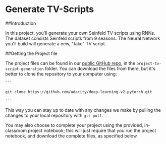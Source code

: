 # Generate TV-Scripts

##Introduction

In this project, you'll generate your own Seinfeld TV scripts using RNNs. The dataset consists Seinfeld scripts from 9 seasons. The Neural Network you'll build will generate a new, "fake" TV script.

##Getting the Project file

The project files can be found in our [public GitHub repo](https://github.com/udacity/deep-learning-v2-pytorch), in the `project-tv-script-generation` folder. You can download the files from there, but it's better to clone the repository to your computer using:

	```

	git clone https://github.com/udacity/deep-learning-v2-pytorch.git

	```

This way you can stay up to date with any changes we make by pulling the changes to your local repository with `git pull`.

You may also choose to complete your project using the provided, in-classroom project notebook; this will just require that you run the project notebook, and download the complete files, as specified below.


